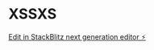 # XSSXS

[Edit in StackBlitz next generation editor ⚡️](https://stackblitz.com/~/github.com/PARToftheroa909/XSSXS)